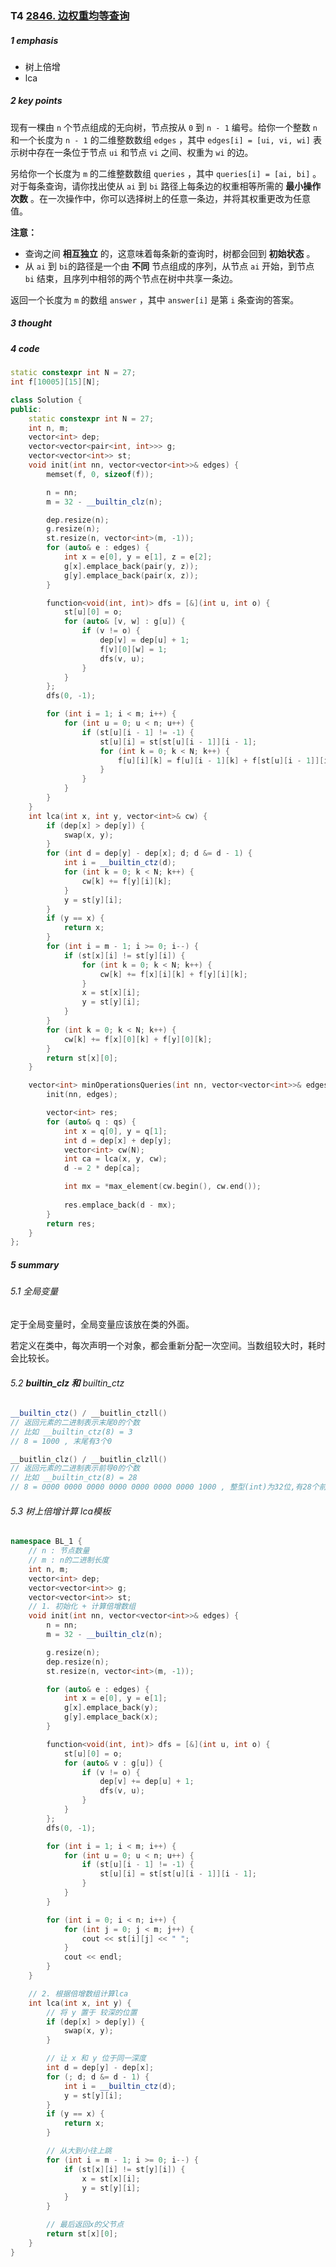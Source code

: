 ### T4 [2846. 边权重均等查询](https://leetcode.cn/problems/minimum-edge-weight-equilibrium-queries-in-a-tree/)

##### 1 emphasis

* 树上倍增
* lca



##### 2 key points

现有一棵由 `n` 个节点组成的无向树，节点按从 `0` 到 `n - 1` 编号。给你一个整数 `n` 和一个长度为 `n - 1` 的二维整数数组 `edges` ，其中 `edges[i] = [ui, vi, wi]` 表示树中存在一条位于节点 `ui` 和节点 `vi` 之间、权重为 `wi` 的边。

另给你一个长度为 `m` 的二维整数数组 `queries` ，其中 `queries[i] = [ai, bi]` 。对于每条查询，请你找出使从 `ai` 到 `bi` 路径上每条边的权重相等所需的 **最小操作次数** 。在一次操作中，你可以选择树上的任意一条边，并将其权重更改为任意值。

**注意：**

- 查询之间 **相互独立** 的，这意味着每条新的查询时，树都会回到 **初始状态** 。
- 从 `ai` 到 `bi`的路径是一个由 **不同** 节点组成的序列，从节点 `ai` 开始，到节点 `bi` 结束，且序列中相邻的两个节点在树中共享一条边。

返回一个长度为 `m` 的数组 `answer` ，其中 `answer[i]` 是第 `i` 条查询的答案。



##### 3 thought



##### 4 code

```cpp
static constexpr int N = 27;
int f[10005][15][N];

class Solution {
public:
    static constexpr int N = 27;
    int n, m;
    vector<int> dep;
    vector<vector<pair<int, int>>> g;
    vector<vector<int>> st;
    void init(int nn, vector<vector<int>>& edges) {
        memset(f, 0, sizeof(f));

        n = nn;
        m = 32 - __builtin_clz(n);

        dep.resize(n);
        g.resize(n);
        st.resize(n, vector<int>(m, -1));
        for (auto& e : edges) {
            int x = e[0], y = e[1], z = e[2];
            g[x].emplace_back(pair(y, z));
            g[y].emplace_back(pair(x, z));
        }

        function<void(int, int)> dfs = [&](int u, int o) {
            st[u][0] = o;
            for (auto& [v, w] : g[u]) {
                if (v != o) {
                    dep[v] = dep[u] + 1;
                    f[v][0][w] = 1;
                    dfs(v, u);
                }
            }
        };
        dfs(0, -1);

        for (int i = 1; i < m; i++) {
            for (int u = 0; u < n; u++) {
                if (st[u][i - 1] != -1) {
                    st[u][i] = st[st[u][i - 1]][i - 1];
                    for (int k = 0; k < N; k++) {
                        f[u][i][k] = f[u][i - 1][k] + f[st[u][i - 1]][i - 1][k];
                    }
                }
            }
        }
    }
    int lca(int x, int y, vector<int>& cw) {
        if (dep[x] > dep[y]) {
            swap(x, y);
        }
        for (int d = dep[y] - dep[x]; d; d &= d - 1) {
            int i = __builtin_ctz(d);
            for (int k = 0; k < N; k++) {
                cw[k] += f[y][i][k];
            }
            y = st[y][i];
        }
        if (y == x) {
            return x;
        }
        for (int i = m - 1; i >= 0; i--) {
            if (st[x][i] != st[y][i]) {
                for (int k = 0; k < N; k++) {
                    cw[k] += f[x][i][k] + f[y][i][k];
                }
                x = st[x][i];
                y = st[y][i];
            }
        }
        for (int k = 0; k < N; k++) {
            cw[k] += f[x][0][k] + f[y][0][k];
        }
        return st[x][0];
    }

    vector<int> minOperationsQueries(int nn, vector<vector<int>>& edges, vector<vector<int>>& qs) {
        init(nn, edges);

        vector<int> res;
        for (auto& q : qs) {
            int x = q[0], y = q[1];
            int d = dep[x] + dep[y];
            vector<int> cw(N);
            int ca = lca(x, y, cw);
            d -= 2 * dep[ca];

            int mx = *max_element(cw.begin(), cw.end());
            
            res.emplace_back(d - mx);
        }
        return res;
    }
};
```



##### 5 summary

###### 5.1 全局变量

定于全局变量时，全局变量应该放在类的外面。

若定义在类中，每次声明一个对象，都会重新分配一次空间。当数组较大时，耗时会比较长。



###### 5.2 __builtin_clz 和__ builtin_ctz

```cpp
__builtin_ctz() / __buitlin_ctzll()
// 返回元素的二进制表示末尾0的个数
// 比如 __builtin_ctz(8) = 3
// 8 = 1000 , 末尾有3个0

__buitlin_clz() / __buitlin_clzll()
// 返回元素的二进制表示前导0的个数
// 比如 __builtin_ctz(8) = 28
// 8 = 0000 0000 0000 0000 0000 0000 0000 1000 , 整型(int)为32位,有28个前导0
```



###### 5.3 树上倍增计算 lca模板

```cpp
namespace BL_1 {
    // n : 节点数量
    // m : n的二进制长度
    int n, m;
    vector<int> dep;
    vector<vector<int>> g;
    vector<vector<int>> st;
    // 1. 初始化 + 计算倍增数组
    void init(int nn, vector<vector<int>>& edges) {
        n = nn;
        m = 32 - __builtin_clz(n);

        g.resize(n);
        dep.resize(n);
        st.resize(n, vector<int>(m, -1));

        for (auto& e : edges) {
            int x = e[0], y = e[1];
            g[x].emplace_back(y);
            g[y].emplace_back(x);
        }

        function<void(int, int)> dfs = [&](int u, int o) {
            st[u][0] = o;
            for (auto& v : g[u]) {
                if (v != o) {
                    dep[v] += dep[u] + 1;
                    dfs(v, u);
                }
            }
        };
        dfs(0, -1);

        for (int i = 1; i < m; i++) {
            for (int u = 0; u < n; u++) {
                if (st[u][i - 1] != -1) {
                    st[u][i] = st[st[u][i - 1]][i - 1];
                }
            }
        }

        for (int i = 0; i < n; i++) {
            for (int j = 0; j < m; j++) {
                cout << st[i][j] << " ";
            }
            cout << endl;
        }
    }

    // 2. 根据倍增数组计算lca
    int lca(int x, int y) {
        // 将 y 置于 较深的位置
        if (dep[x] > dep[y]) {
            swap(x, y);
        }

        // 让 x 和 y 位于同一深度
        int d = dep[y] - dep[x];
        for (; d; d &= d - 1) {
            int i = __builtin_ctz(d);
            y = st[y][i];
        }
        if (y == x) {
            return x;
        }

        // 从大到小往上跳
        for (int i = m - 1; i >= 0; i--) {
            if (st[x][i] != st[y][i]) {
                x = st[x][i];
                y = st[y][i];
            }
        }

        // 最后返回x的父节点
        return st[x][0];
    }
}
```



 